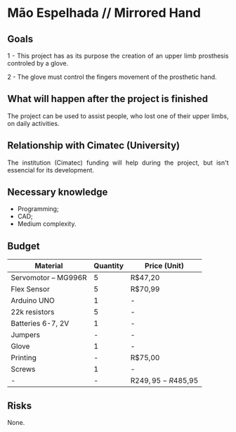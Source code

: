 # Mão Espelhada // Mirrored Hand

## Goals

<div style="text-align: justify">
1 - This project has as its purpose the creation of an upper limb prosthesis controled by a glove.<p>
  
2 - The glove must control the fingers movement of the prosthetic hand.<p>
</div>

## What will happen after the project is finished
<div style="text-align: justify"> 
The project can be used to assist people, who lost one of their upper limbs, on daily activities.<p>
</div>

## Relationship with Cimatec (University)
<div style="text-align: justify"> 
The institution (Cimatec) funding will help during the project, but isn't essencial for its development.
</div>

## Necessary knowledge
- Programming;
- CAD;
- Medium complexity.

## Budget

|        Material       |  Quantity  | Price (Unit)        |
|-----------------------|------------|---------------------|
| Servomotor – MG996R   | 5          | R$47,20             |
| Flex Sensor           | 5          | R$70,99             |
| Arduino UNO           | 1          |       -             |
| 22k resistors         | 5          |       -             |
| Batteries 6-7, 2V     | 1          |       -             |
| Jumpers               | -          |       -             |
| Glove                 | 1          |       -             |
| Printing              | -          | R$75,00             |
| Screws                | 1          |       -             |
| -                     | -          | R$249,95 - R$485,95 |


## Risks
<div style="text-align: justify"> 
None.<p>
</div>







